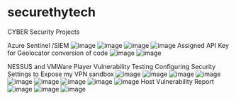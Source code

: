 # securethytech
CYBER Security Projects

Azure Sentinel /SIEM
![image](https://github.com/heatherhitech/securethytech/assets/132298305/ad05550d-41d5-4908-ab36-3a0692d82548)
![image](https://github.com/heatherhitech/securethytech/assets/132298305/3308af04-4047-436f-b6dd-8f411c2c8a29)
![image](https://github.com/heatherhitech/securethytech/assets/132298305/fefd5253-e408-4b8d-8cb5-939095dbe978)
![image](https://github.com/heatherhitech/securethytech/assets/132298305/e4581ff0-6462-4f6b-96d9-8a897ffb9dbd)
Assigned API Key for Geolocator conversion of code
![image](https://github.com/heatherhitech/securethytech/assets/132298305/fbf55448-f2ce-402a-93e5-5d3e5ff9fd11)
![image](https://github.com/heatherhitech/securethytech/assets/132298305/12ec91ce-7ecd-489b-81b1-24ed329889ca)

NESSUS and VMWare Player Vulnerability Testing 
Configuring Security Settings to Expose my VPN sandbox
![image](https://github.com/heatherhitech/securethytech/assets/132298305/18a5fb66-0140-4598-8f87-0a380e385f2b)
![image](https://github.com/heatherhitech/securethytech/assets/132298305/b4aa7417-4ec5-4f75-88a2-5d600da215c8)
![image](https://github.com/heatherhitech/securethytech/assets/132298305/33df0c05-0e0a-4326-82f2-8e72cfc71702)
![image](https://github.com/heatherhitech/securethytech/assets/132298305/c834058b-9fcc-4979-aa72-84a2d98f9967)
![image](https://github.com/heatherhitech/securethytech/assets/132298305/4afc2411-63f0-40bf-b618-791acae72f60)
![image](https://github.com/heatherhitech/securethytech/assets/132298305/49d49070-5320-416a-9ca5-d58b18eab658)
![image](https://github.com/heatherhitech/securethytech/assets/132298305/ceb4271e-02c7-4eb8-9e49-998122964cb1)
![image](https://github.com/heatherhitech/securethytech/assets/132298305/8faaf664-5397-4089-8db4-3c597cf8dee7)
![image](https://github.com/heatherhitech/securethytech/assets/132298305/d31a007a-495e-4c16-a008-c41ed9cd7d32)
Host Vulnerability Report
![image](https://github.com/heatherhitech/securethytech/assets/132298305/79d251f6-cf00-49a0-988c-271ca49e6a1d)
![image](https://github.com/heatherhitech/securethytech/assets/132298305/a61466f8-61fb-4ae7-8823-600e4afda796)
![image](https://github.com/heatherhitech/securethytech/assets/132298305/865f9cd6-7cf6-4e43-ac44-93b01b7e30a7)


